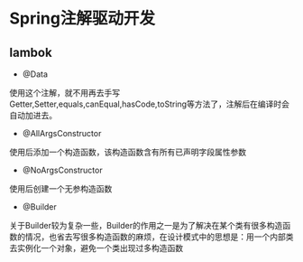 # Spring注解驱动开发

## lambok
- @Data

使用这个注解，就不用再去手写Getter,Setter,equals,canEqual,hasCode,toString等方法了，注解后在编译时会自动加进去。

- @AllArgsConstructor

使用后添加一个构造函数，该构造函数含有所有已声明字段属性参数

- @NoArgsConstructor

使用后创建一个无参构造函数

- @Builder

关于Builder较为复杂一些，Builder的作用之一是为了解决在某个类有很多构造函数的情况，也省去写很多构造函数的麻烦，在设计模式中的思想是：用一个内部类去实例化一个对象，避免一个类出现过多构造函数